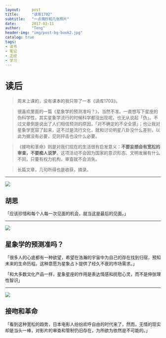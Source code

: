 ```yaml
---
layout:     post
title:      "读库1702"
subtitle:   "一点摘抄和几张照片"
date:       2017-03-11
author:     "Teng"
header-img: "img/post-bg-book2.jpg"
catalog: true
tags:
- 读书
- 笔记
- 正经
- 学习
---
```


# 读后

> 周末上课的，没有课本的我只带了一本《读库1703》。

> 很喜欢里面的一篇《星象学的预测准吗？》，当然不准。一直想写下星座的伪科学性，其实星象学流行的时候科学都没出现呢，也无从说起「伪」。不过文章倒是说出了人们相信预测的原因，「对不确定的不全全感」；也让我对星象学宽容了起来，这不过是流行文化，就和讨论明星八卦没什么差别，以此为据没有必要，见则抨击也没什么必要。

> 《接吻和革命》则是对我们现在的生活很有启发意义：**不要妄想会有宽松的审查，不要痴人说梦**。这项活动不会因为国家的意识形态、文明发展有什么不同，只要有权力机构，审查就不会消失。

> 长篇文章，几句所得也是收获，摘录。

---

![](http://images.tengblog.com/17-3-19/3099913-file_1489894595805_14ce2.jpg)

## 胡思

「应该珍惜和每个人每一次见面的机会，就当这是最后的见面。」

---

![](http://images.tengblog.com/17-3-19/25522353-file_1489894596082_155ab.jpg)

## 星象学的预测准吗？

「很多人的心底都有一种欲望，希望在浩瀚的宇宙中为自己的存在找到归宿，预知未来的生命历程。这种意愿为星象占卜提供了经久不衰的市场需求。」

「和大多数文化产品一样，星象星座的作用是表达情感和抚慰心灵，而不是伸张理性智识」

---

![](http://images.tengblog.com/17-3-19/1769863-file_1489894595131_1309e.jpg)

## 接吻和革命

「看到这种宽松的趋势，日本电影人纷纷欢呼自由的时代来了，然而，无情的现实却是当头一棒，对影片的审查和管制仍旧存在，为所欲为依然是不可能的。」
